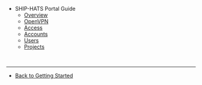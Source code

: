 - SHIP-HATS Portal Guide
  - [Overview](ship-hats-portal-overview)
  - [OpenVPN](set-up-open-vpn)
  - [Access](access-ship-hats-portal)
  - [Accounts](manage-account)
  - [Users](manage-users)
  - [Projects](manage-projects)
  
&nbsp;

---
  - [Back to Getting Started](https://docs.developer.tech.gov.sg/docs/ship-hats-getting-started-guide/#/)  